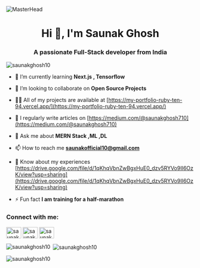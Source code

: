 ![MasterHead](https://github.com/Saunakghosh10/saunakghosh10/assets/76943154/afbbfbb2-e69a-4be5-a99d-1a9d2981225f)
<h1 align="center">Hi 👋, I'm Saunak Ghosh</h1>
<h3 align="center">A passionate Full-Stack developer from India</h3>

<p align="left"> <img src="https://komarev.com/ghpvc/?username=saunakghosh10&label=Profile%20views&color=0e75b6&style=flat" alt="saunakghosh10" /> </p>

- 🌱 I’m currently learning **Next.js , Tensorflow**

- 👯 I’m looking to collaborate on **Open Source Projects**

- 👨‍💻 All of my projects are available at [https://my-portfolio-ruby-ten-94.vercel.app/](https://my-portfolio-ruby-ten-94.vercel.app/)

- 📝 I regularly write articles on [https://medium.com/@saunakghosh710](https://medium.com/@saunakghosh710)

- 💬 Ask me about **MERN Stack ,ML ,DL**

- 📫 How to reach me **saunakofficial10@gmail.com**

- 📄 Know about my experiences [https://drive.google.com/file/d/1qKhqVbnZwBgxHuE0_dzv5RYVo9II6OzK/view?usp=sharing](https://drive.google.com/file/d/1qKhqVbnZwBgxHuE0_dzv5RYVo9II6OzK/view?usp=sharing)

- ⚡ Fun fact **I am training for a half-marathon**

<h3 align="left">Connect with me:</h3>
<p align="left">
<a href="https://linkedin.com/in/saunak-ghosh10" target="blank"><img align="center" src="https://raw.githubusercontent.com/rahuldkjain/github-profile-readme-generator/master/src/images/icons/Social/linked-in-alt.svg" alt="saunak-ghosh10" height="30" width="40" /></a>
<a href="https://medium.com/saunakghosh" target="blank"><img align="center" src="https://raw.githubusercontent.com/rahuldkjain/github-profile-readme-generator/master/src/images/icons/Social/medium.svg" alt="saunakghosh" height="30" width="40" /></a>
<a href="https://www.leetcode.com/saunak_ghosh_" target="blank"><img align="center" src="https://raw.githubusercontent.com/rahuldkjain/github-profile-readme-generator/master/src/images/icons/Social/leet-code.svg" alt="saunak_ghosh_" height="30" width="40" /></a>
</p>

<p><img align="left" src="https://github-readme-stats.vercel.app/api/top-langs?username=saunakghosh10&show_icons=true&locale=en&layout=compact" alt="saunakghosh10" /></p>

<p>&nbsp;<img align="center" src="https://github-readme-stats.vercel.app/api?username=saunakghosh10&show_icons=true&locale=en" alt="saunakghosh10" /></p>

<p><img align="center" src="https://github-readme-streak-stats.herokuapp.com/?user=saunakghosh10&" alt="saunakghosh10" /></p>
